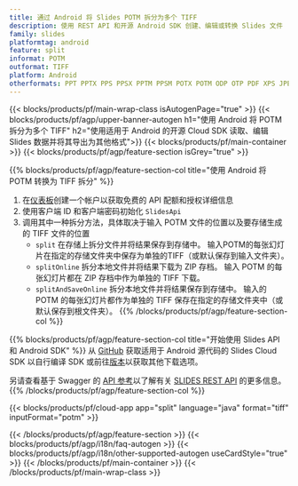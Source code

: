```yaml
---
title: 通过 Android 将 Slides POTM 拆分为多个 TIFF
description: 使用 REST API 和开源 Android SDK 创建、编辑或转换 Slides 文件
family: slides
platformtag: android
feature: split
informat: POTM
outformat: TIFF
platform: Android
otherformats: PPT PPTX PPS PPSX PPTM PPSM POTX POTM ODP OTP PDF XPS JPEG PNG BMP SVG HTML5 GIF XAML
---
```


{{< blocks/products/pf/main-wrap-class isAutogenPage="true" >}}
{{< blocks/products/pf/agp/upper-banner-autogen h1="使用 Android 将 POTM 拆分为多个 TIFF" h2="使用适用于 Android 的开源 Cloud SDK 读取、编辑 Slides 数据并将其导出为其他格式">}}
{{< blocks/products/pf/main-container >}}
{{< blocks/products/pf/agp/feature-section isGrey="true" >}}

{{% blocks/products/pf/agp/feature-section-col title="使用 Android 将 POTM 转换为 TIFF 拆分" %}}
1. 在<a href="https://dashboard.aspose.cloud/">仪表板</a>创建一个帐户以获取免费的 API 配额和授权详细信息
1. 使用客户端 ID 和客户端密码初始化 ```SlidesApi```
1. 调用其中一种拆分方法，具体取决于输入 POTM 文件的位置以及要存储生成的 TIFF 文件的位置
    - ```split``` 在存储上拆分文件并将结果保存到存储中。 输入POTM的每张幻灯片在指定的存储文件夹中保存为单独的TIFF（或默认保存到输入文件夹）。
    - ```splitOnline``` 拆分本地文件并将结果下载为 ZIP 存档。 输入 POTM 的每张幻灯片都在 ZIP 存档中作为单独的 TIFF 下载。
    - ```splitAndSaveOnline``` 拆分本地文件并将结果保存到存储中。 输入的 POTM 的每张幻灯片都作为单独的 TIFF 保存在指定的存储文件夹中（或默认保存到根文件夹）。
{{% /blocks/products/pf/agp/feature-section-col %}}

{{% blocks/products/pf/agp/feature-section-col title="开始使用 Slides API 和 Android SDK" %}}
从 [GitHub](https://github.com/aspose-slides-cloud/aspose-slides-cloud-android) 获取适用于 Android 源代码的 Slides Cloud SDK 以自行编译 SDK 或前往[版本](https://releases.aspose.cloud/)以获取其他下载选项。
 
另请查看基于 Swagger 的 [API 参考](https://apireference.aspose.cloud/slides/)以了解有关 [SLIDES REST API](https://products.aspose.cloud/slides/curl/) 的更多信息。
{{% /blocks/products/pf/agp/feature-section-col %}}

{{< blocks/products/pf/cloud-app app="split" language="java" format="tiff" inputFormat="potm" >}}

{{< /blocks/products/pf/agp/feature-section >}}
{{< blocks/products/pf/agp/i18n/faq-autogen >}}
{{< blocks/products/pf/agp/i18n/other-supported-autogen useCardStyle="true" >}}
{{< /blocks/products/pf/main-container >}}
{{< /blocks/products/pf/main-wrap-class >}}